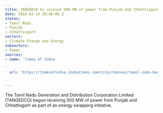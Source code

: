 ```yaml
---
title: TANGEDCO to receive 500 MW of power from Punjab and Chhattisgarh
date: 2018-03-14 20:46:00 Z
states:
- Tamil Nadu
- Punjab
- Chhattisgarh
sectors:
- Climate Change and Energy
subsectors:
- Power
sources:
- name: 'Times of India

'
  url: 'https://timesofindia.indiatimes.com/city/chennai/tamil-nadu-begins-power-swapping-with-punjab-chhattisgarh/articleshow/63242827.cms

'
---
```


The Tamil Nadu Generation and Distribution Corporation Limited (TANGEDCO) begun receiving 500 MW of power from Punjab and Chhattisgarh as part of an energy swapping initiative.
